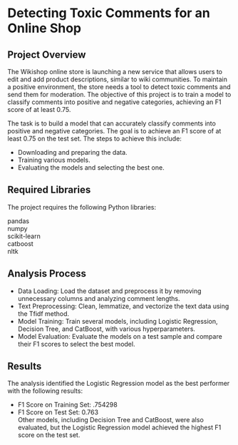 # Detecting Toxic Comments for an Online Shop
## Project Overview
The Wikishop online store is launching a new service that allows users to edit and add product descriptions, similar to wiki communities. To maintain a positive environment, the store needs a tool to detect toxic comments and send them for moderation. The objective of this project is to train a model to classify comments into positive and negative categories, achieving an F1 score of at least 0.75.

The task is to build a model that can accurately classify comments into positive and negative categories. The goal is to achieve an F1 score of at least 0.75 on the test set. The steps to achieve this include:

* Downloading and preparing the data.
* Training various models.
* Evaluating the models and selecting the best one.

## Required Libraries
The project requires the following Python libraries:  

pandas  
numpy  
scikit-learn  
catboost  
nltk  

## Analysis Process
* Data Loading: Load the dataset and preprocess it by removing unnecessary columns and analyzing comment lengths.
* Text Preprocessing: Clean, lemmatize, and vectorize the text data using the Tfidf method.
* Model Training: Train several models, including Logistic Regression, Decision Tree, and CatBoost, with various hyperparameters.
* Model Evaluation: Evaluate the models on a test sample and compare their F1 scores to select the best model.

## Results
The analysis identified the Logistic Regression model as the best performer with the following results:

* F1 Score on Training Set: .754298
* F1 Score on Test Set: 0.763  
Other models, including Decision Tree and CatBoost, were also evaluated, but the Logistic Regression model achieved the highest F1 score on the test set.
